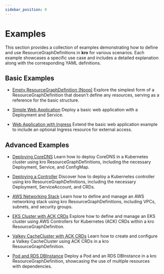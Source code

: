 ```yaml
---
sidebar_position: 0
---
```


# Examples

This section provides a collection of examples demonstrating how to define and
use ResourceGraphDefinitions in **kro** for various scenarios. Each example showcases a
specific use case and includes a detailed explanation along with the
corresponding YAML definitions.

## Basic Examples

- [Empty ResourceGraphDefinition (Noop)](./noop.md) Explore the simplest form of a
  ResourceGraphDefinition that doesn't define any resources, serving as a reference for
  the basic structure.

- [Simple Web Application](./web-app.md) Deploy a basic web application with a
  Deployment and Service.

- [Web Application with Ingress](./web-app-ingress.md) Extend the basic web
  application example to include an optional Ingress resource for external
  access.

## Advanced Examples

- [Deploying CoreDNS](./deploying-coredns.md) Learn how to deploy CoreDNS in a
  Kubernetes cluster using kro ResourceGraphDefinitions, including the necessary
  Deployment, Service, and ConfigMap.

- [Deploying a Controller](./deploying-controller.md) Discover how to deploy a
  Kubernetes controller using kro ResourceGraphDefinitions, including the necessary
  Deployment, ServiceAccount, and CRDs.

- [AWS Networking Stack](./ack-networking-stack.md) Learn how to define and
  manage an AWS networking stack using kro ResourceGraphDefinitions, including VPCs,
  subnets, and security groups.

- [EKS Cluster with ACK CRDs](./ack-eks-cluster.md) Explore how to define and
  manage an EKS cluster using AWS Controllers for Kubernetes (ACK) CRDs within a
  kro ResourceGraphDefinition.

- [Valkey CacheCluster with ACK CRDs](./ack-valkey-cachecluster.md) Learn how to
  create and configure a Valkey CacheCluster using ACK CRDs in a kro
  ResourceGraphDefinition.

- [Pod and RDS DBInstance](./pod-rds-dbinstance.md) Deploy a Pod and an RDS
  DBInstance in a kro ResourceGraphDefinition, showcasing the use of multiple resources
  with dependencies.
